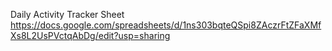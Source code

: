 Daily Activity Tracker Sheet
    https://docs.google.com/spreadsheets/d/1ns303bqteQSpi8ZAczrFtZFaXMfXs8L2UsPVctqAbDg/edit?usp=sharing
